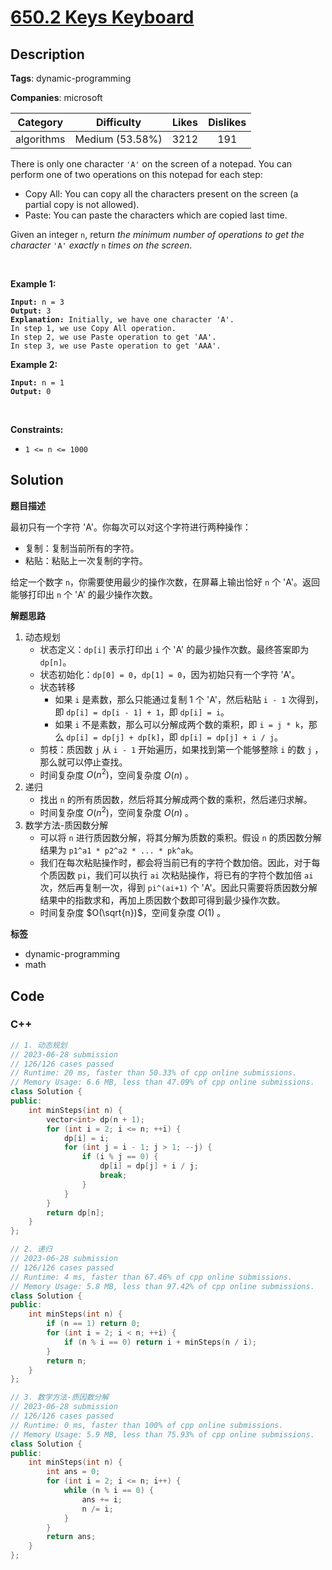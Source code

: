 # [650.2 Keys Keyboard](https://leetcode.com/problems/2-keys-keyboard/description/)

## Description

**Tags**: dynamic-programming

**Companies**: microsoft

|  Category  |   Difficulty    | Likes | Dislikes |
| :--------: | :-------------: | :---: | :------: |
| algorithms | Medium (53.58%) | 3212  |   191    |

<p>There is only one character <code>&#39;A&#39;</code> on the screen of a notepad. You can perform one of two operations on this notepad for each step:</p>
<ul>
  <li>Copy All: You can copy all the characters present on the screen (a partial copy is not allowed).</li>
  <li>Paste: You can paste the characters which are copied last time.</li>
</ul>
<p>Given an integer <code>n</code>, return <em>the minimum number of operations to get the character</em> <code>&#39;A&#39;</code> <em>exactly</em> <code>n</code> <em>times on the screen</em>.</p>
<p>&nbsp;</p>
<p><strong class="example">Example 1:</strong></p>
<pre><code><strong>Input:</strong> n = 3
<strong>Output:</strong> 3
<strong>Explanation:</strong> Initially, we have one character &#39;A&#39;.
In step 1, we use Copy All operation.
In step 2, we use Paste operation to get &#39;AA&#39;.
In step 3, we use Paste operation to get &#39;AAA&#39;.</code></pre>
<p><strong class="example">Example 2:</strong></p>
<pre><code><strong>Input:</strong> n = 1
<strong>Output:</strong> 0</code></pre>
<p>&nbsp;</p>
<p><strong>Constraints:</strong></p>
<ul>
  <li><code>1 &lt;= n &lt;= 1000</code></li>
</ul>

## Solution

**题目描述**

最初只有一个字符 'A'。你每次可以对这个字符进行两种操作：

- 复制：复制当前所有的字符。
- 粘贴：粘贴上一次复制的字符。

给定一个数字 `n`，你需要使用最少的操作次数，在屏幕上输出恰好 `n` 个 'A'。返回能够打印出 `n` 个 'A' 的最少操作次数。

**解题思路**

1. 动态规划
   - 状态定义：`dp[i]` 表示打印出 `i` 个 'A' 的最少操作次数。最终答案即为 `dp[n]`。
   - 状态初始化：`dp[0] = 0`，`dp[1] = 0`，因为初始只有一个字符 'A'。
   - 状态转移
     - 如果 `i` 是素数，那么只能通过复制 1 个 'A'，然后粘贴 `i - 1` 次得到，即 `dp[i] = dp[i - 1] + 1`，即 `dp[i] = i`。
     - 如果 `i` 不是素数，那么可以分解成两个数的乘积，即 `i = j * k`，那么 `dp[i] = dp[j] + dp[k]`，即 `dp[i] = dp[j] + i / j`。
   - 剪枝：质因数 `j` 从 `i - 1` 开始遍历，如果找到第一个能够整除 `i` 的数 `j` ，那么就可以停止查找。
   - 时间复杂度 $O(n^2)$，空间复杂度 $O(n)$ 。
2. 递归
   - 找出 `n` 的所有质因数，然后将其分解成两个数的乘积，然后递归求解。
   - 时间复杂度 $O(n^2)$，空间复杂度 $O(n)$ 。
3. 数学方法-质因数分解
   - 可以将 `n` 进行质因数分解，将其分解为质数的乘积。假设 `n` 的质因数分解结果为 `p1^a1 * p2^a2 * ... * pk^ak`。
   - 我们在每次粘贴操作时，都会将当前已有的字符个数加倍。因此，对于每个质因数 `pi`，我们可以执行 `ai` 次粘贴操作，将已有的字符个数加倍 `ai` 次，然后再复制一次，得到 `pi^(ai+1)` 个 'A'。因此只需要将质因数分解结果中的指数求和，再加上质因数个数即可得到最少操作次数。
   - 时间复杂度 $O(\sqrt{n})$，空间复杂度 $O(1)$ 。

**标签**

- dynamic-programming
- math

<!-- code start -->
## Code

### C++

```cpp
// 1. 动态规划
// 2023-06-28 submission
// 126/126 cases passed
// Runtime: 20 ms, faster than 50.33% of cpp online submissions.
// Memory Usage: 6.6 MB, less than 47.09% of cpp online submissions.
class Solution {
public:
    int minSteps(int n) {
        vector<int> dp(n + 1);
        for (int i = 2; i <= n; ++i) {
            dp[i] = i;
            for (int j = i - 1; j > 1; --j) {
                if (i % j == 0) {
                    dp[i] = dp[j] + i / j;
                    break;
                }
            }
        }
        return dp[n];
    }
};
```

```cpp
// 2. 递归
// 2023-06-28 submission
// 126/126 cases passed
// Runtime: 4 ms, faster than 67.46% of cpp online submissions.
// Memory Usage: 5.8 MB, less than 97.42% of cpp online submissions.
class Solution {
public:
    int minSteps(int n) {
        if (n == 1) return 0;
        for (int i = 2; i < n; ++i) {
            if (n % i == 0) return i + minSteps(n / i);
        }
        return n;
    }
};
```

```cpp
// 3. 数学方法-质因数分解
// 2023-06-28 submission
// 126/126 cases passed
// Runtime: 0 ms, faster than 100% of cpp online submissions.
// Memory Usage: 5.9 MB, less than 75.93% of cpp online submissions.
class Solution {
public:
    int minSteps(int n) {
        int ans = 0;
        for (int i = 2; i <= n; i++) {
            while (n % i == 0) {
                ans += i;
                n /= i;
            }
        }
        return ans;
    }
};
```

<!-- code end -->
